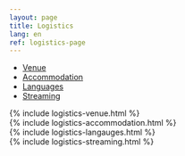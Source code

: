 ```yaml
---
layout: page
title: Logistics
lang: en
ref: logistics-page
---
```

<div class="m-1">
  <ul class="nav nav-pills nav-justified bg-light rounded mb-4" id="logistics-tab" role="tablist">
    <li class="nav-item text-truncate">
      <a class="nav-link text-truncate active" id="venue-tab" data-toggle="tab" href="#venue" role="tab" aria-controls="venue" aria-selected="true"><i class="fas fa-compass fa-fw mr-1"></i>Venue</a>
    </li>
    <li class="nav-item text-truncate">
      <a class="nav-link text-truncate" id="accommodation-tab" data-toggle="tab" href="#accommodation" role="tab" aria-controls="accommodation" aria-selected="false"><i class="fas fa-bed fa-fw mr-1"></i>Accommodation</a>
    </li>
    <li class="nav-item text-truncate">
      <a class="nav-link text-truncate" id="languages-tab" data-toggle="tab" href="#languages" role="tab" aria-controls="languages" aria-selected="false"><i class="fas fa-globe-africa fa-fw mr-1"></i>Languages</a>
    </li>
    <li class="nav-item text-truncate">
      <a class="nav-link text-truncate" id="streaming-tab" data-toggle="tab" href="#streaming" role="tab" aria-controls="streaming" aria-selected="false"><i class="fas fa-video fa-fw mr-1"></i>Streaming</a>
    </li>
  </ul>
  <div class="tab-content" id="logistics">
    <div class="tab-pane fade show active" id="venue" role="tabpanel" aria-labelledby="venue-tab">{% include logistics-venue.html %}</div>
    <div class="tab-pane fade" id="accommodation" role="tabpanel" aria-labelledby="accommodation-tab">{% include logistics-accommodation.html %}</div>
    <div class="tab-pane fade" id="languages" role="tabpanel" aria-labelledby="languages-tab">{% include logistics-langauges.html %}</div>
    <div class="tab-pane fade" id="streaming" role="tabpanel" aria-labelledby="streaming-tab">{% include logistics-streaming.html %}</div>
  </div>
</div>
